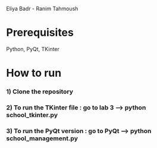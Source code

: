 Eliya Badr - Ranim Tahmoush <br>

# Prerequisites
Python, PyQt, TKinter

# How to run

### 1) Clone the repository
### 2) To run the TKinter file : go to lab 3 --> python school_tkinter.py
### 3) To run the PyQt version :  go to PyQt --> python school_management.py
